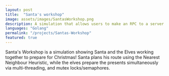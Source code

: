 ```yaml
---
layout: post
title:  "Santa's workshop"
image: assets/images/SantasWorkshop.png
description: A simulation that allows users to make an RPC to a server which simulates Santa's Workshop using concurrency."
languages: "Golang"
permalink: "/projects/Santas-Workshop"
featured: true
---
```

Santa's Workshop is a simulation showing Santa and the Elves working together to prepare for Christmas! Santa plans his route using the Nearest Neighbour Heuristic, while the elves prepare the presents simultaneously via multi-threading, and mutex locks/semaphores.